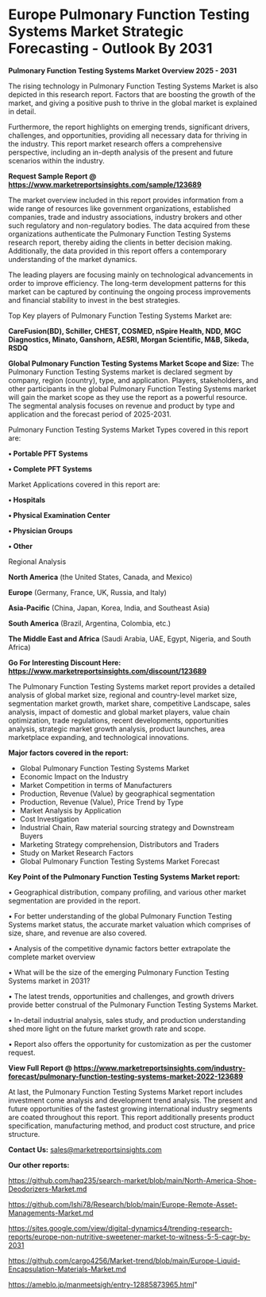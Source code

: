 # Europe Pulmonary Function Testing Systems Market Strategic Forecasting - Outlook By 2031

<Strong> Pulmonary Function Testing Systems Market Overview 2025 - 2031</strong>

The rising technology in Pulmonary Function Testing Systems Market is also depicted in this research report. Factors that are boosting the growth of the market, and giving a positive push to thrive in the global market is explained in detail.

Furthermore, the report highlights on emerging trends, significant drivers, challenges, and opportunities, providing all necessary data for thriving in the industry. This report market research offers a comprehensive perspective, including an in-depth analysis of the present and future scenarios within the industry.

<strong>Request Sample Report @ <a href=https://www.marketreportsinsights.com/sample/123689>https://www.marketreportsinsights.com/sample/123689</a></strong>

The market overview included in this report provides information from a wide range of resources like government organizations, established companies, trade and industry associations, industry brokers and other such regulatory and non-regulatory bodies. The data acquired from these organizations authenticate the Pulmonary Function Testing Systems research report, thereby aiding the clients in better decision making. Additionally, the data provided in this report offers a contemporary understanding of the market dynamics.

The leading players are focusing mainly on technological advancements in order to improve efficiency. The long-term development patterns for this market can be captured by continuing the ongoing process improvements and financial stability to invest in the best strategies.

Top Key players of Pulmonary Function Testing Systems Market are:

<strong>CareFusion(BD), Schiller, CHEST, COSMED, nSpire Health, NDD, MGC Diagnostics, Minato, Ganshorn, AESRI, Morgan Scientific, M&B, Sikeda, RSDQ</strong>

<strong><b>Global Pulmonary Function Testing Systems Market Scope and Size:</b></strong>
The Pulmonary Function Testing Systems market is declared segment by company, region (country), type, and application. Players, stakeholders, and other participants in the global Pulmonary Function Testing Systems market will gain the market scope as they use the report as a powerful resource. The segmental analysis focuses on revenue and product by type and application and the forecast period of 2025-2031.

Pulmonary Function Testing Systems Market Types covered in this report are:

<strong>• Portable PFT Systems

• Complete PFT Systems</strong>

Market Applications covered in this report are:

<strong>• Hospitals

• Physical Examination Center

• Physician Groups

• Other</strong> 

Regional Analysis

<strong>North America</strong> (the United States, Canada, and Mexico)

<strong>Europe</strong> (Germany, France, UK, Russia, and Italy)

<strong>Asia-Pacific</strong> (China, Japan, Korea, India, and Southeast Asia)

<strong>South America</strong> (Brazil, Argentina, Colombia, etc.)

<strong>The Middle East and Africa</strong> (Saudi Arabia, UAE, Egypt, Nigeria, and South Africa)

<strong>Go For Interesting Discount Here: <a href=https://www.marketreportsinsights.com/discount/123689>https://www.marketreportsinsights.com/discount/123689</a></strong>

The Pulmonary Function Testing Systems market report provides a detailed analysis of global market size, regional and country-level market size, segmentation market growth, market share, competitive Landscape, sales analysis, impact of domestic and global market players, value chain optimization, trade regulations, recent developments, opportunities analysis, strategic market growth analysis, product launches, area marketplace expanding, and technological innovations.

<strong><b>Major factors covered in the report:</b></strong>
<ul>
  <li>Global Pulmonary Function Testing Systems Market </li>
  <li>Economic Impact on the Industry</li>
  <li>Market Competition in terms of Manufacturers</li>
  <li>Production, Revenue (Value) by geographical segmentation</li>
  <li>Production, Revenue (Value), Price Trend by Type</li>
  <li>Market Analysis by Application</li>
  <li>Cost Investigation</li>
  <li>Industrial Chain, Raw material sourcing strategy and Downstream Buyers</li>
  <li>Marketing Strategy comprehension, Distributors and Traders</li>
  <li>Study on Market Research Factors</li>
  <li>Global Pulmonary Function Testing Systems Market Forecast</li>
</ul>

<strong><b>Key Point of the Pulmonary Function Testing Systems Market report:</b></strong>

• Geographical distribution, company profiling, and various other market segmentation are provided in the report.

• For better understanding of the global Pulmonary Function Testing Systems market status, the accurate market valuation which comprises of size, share, and revenue are also covered.

• Analysis of the competitive dynamic factors better extrapolate the complete market overview

• What will be the size of the emerging Pulmonary Function Testing Systems market in 2031?

• The latest trends, opportunities and challenges, and growth drivers provide better construal of the Pulmonary Function Testing Systems Market.

• In-detail industrial analysis, sales study, and production understanding shed more light on the future market growth rate and scope.

• Report also offers the opportunity for customization as per the customer request.

<strong><b>View Full Report @ <a href=https://www.marketreportsinsights.com/industry-forecast/pulmonary-function-testing-systems-market-2022-123689>https://www.marketreportsinsights.com/industry-forecast/pulmonary-function-testing-systems-market-2022-123689</a></b></strong>


At last, the Pulmonary Function Testing Systems Market report includes investment come analysis and development trend analysis. The present and future opportunities of the fastest growing international industry segments are coated throughout this report. This report additionally presents product specification, manufacturing method, and product cost structure, and price structure.

<strong>Contact Us:</strong>
sales@marketreportsinsights.com

<strong>Our other reports:</strong>

<a href=https://github.com/haq235/search-market/blob/main/North-America-Shoe-Deodorizers-Market.md>https://github.com/haq235/search-market/blob/main/North-America-Shoe-Deodorizers-Market.md</a>

<a href=https://github.com/Ishi78/Research/blob/main/Europe-Remote-Asset-Managements-Market.md>https://github.com/Ishi78/Research/blob/main/Europe-Remote-Asset-Managements-Market.md</a>

<a href=https://sites.google.com/view/digital-dynamics4/trending-research-reports/europe-non-nutritive-sweetener-market-to-witness-5-5-cagr-by-2031>https://sites.google.com/view/digital-dynamics4/trending-research-reports/europe-non-nutritive-sweetener-market-to-witness-5-5-cagr-by-2031</a>

<a href=https://github.com/cargo4256/Market-trend/blob/main/Europe-Liquid-Encapsulation-Materials-Market.md>https://github.com/cargo4256/Market-trend/blob/main/Europe-Liquid-Encapsulation-Materials-Market.md</a>

<a href=https://ameblo.jp/manmeetsigh/entry-12885873965.html>https://ameblo.jp/manmeetsigh/entry-12885873965.html</a>"
